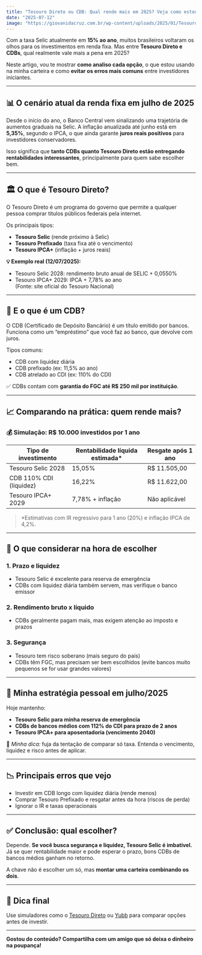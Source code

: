```yaml
---
title: "Tesouro Direto ou CDB: Qual rende mais em 2025? Veja como estou investindo"
date: "2025-07-12"
image: "https://giovanidacruz.com.br/wp-content/uploads/2025/01/Tesouro-Direto-ou-CDB.webp"
---
```


Com a taxa Selic atualmente em **15% ao ano**, muitos brasileiros voltaram os olhos para os investimentos em renda fixa. Mas entre **Tesouro Direto e CDBs**, qual realmente vale mais a pena em 2025?

Neste artigo, vou te mostrar **como analiso cada opção**, o que estou usando na minha carteira e como **evitar os erros mais comuns** entre investidores iniciantes.

---

## 📊 O cenário atual da renda fixa em julho de 2025

Desde o início do ano, o Banco Central vem sinalizando uma trajetória de aumentos graduais na Selic. A inflação anualizada até junho está em **5,35%**, segundo o IPCA, o que ainda garante **juros reais positivos** para investidores conservadores.

Isso significa que **tanto CDBs quanto Tesouro Direto estão entregando rentabilidades interessantes**, principalmente para quem sabe escolher bem.

---

## 🏛️ O que é Tesouro Direto?

O Tesouro Direto é um programa do governo que permite a qualquer pessoa comprar títulos públicos federais pela internet.

Os principais tipos:

- **Tesouro Selic** (rende próximo à Selic)
- **Tesouro Prefixado** (taxa fixa até o vencimento)
- **Tesouro IPCA+** (inflação + juros reais)

**💡 Exemplo real (12/07/2025):**  
- Tesouro Selic 2028: rendimento bruto anual de SELIC + 0,0550%
- Tesouro IPCA+ 2029: IPCA + 7,78% ao ano  
(Fonte: site oficial do Tesouro Nacional)

---

## 🏦 E o que é um CDB?

O CDB (Certificado de Depósito Bancário) é um título emitido por bancos. Funciona como um “empréstimo” que você faz ao banco, que devolve com juros.

Tipos comuns:

- CDB com liquidez diária
- CDB prefixado (ex: 11,5% ao ano)
- CDB atrelado ao CDI (ex: 110% do CDI)

✅ CDBs contam com **garantia do FGC até R$ 250 mil por instituição**.

---

## 📈 Comparando na prática: quem rende mais?

### 💰 Simulação: R$ 10.000 investidos por 1 ano

| Tipo de investimento     | Rentabilidade líquida estimada* | Resgate após 1 ano |
|--------------------------|-------------------------------|---------------------|
| Tesouro Selic 2028       | 15,05%                        | R$ 11.505,00        |
| CDB 110% CDI (liquidez)  | 16,22%                        | R$ 11.622,00        |
| Tesouro IPCA+ 2029       | 7,78% + inflação              | Não aplicável       |

> *Estimativas com IR regressivo para 1 ano (20%) e inflação IPCA de 4,2%.

---

## 📌 O que considerar na hora de escolher

### 1. **Prazo e liquidez**
- Tesouro Selic é excelente para reserva de emergência
- CDBs com liquidez diária também servem, mas verifique o banco emissor

### 2. **Rendimento bruto x líquido**
- CDBs geralmente pagam mais, mas exigem atenção ao imposto e prazos

### 3. **Segurança**
- Tesouro tem risco soberano (mais seguro do país)
- CDBs têm FGC, mas precisam ser bem escolhidos (evite bancos muito pequenos se for usar grandes valores)

---

## 🧠 Minha estratégia pessoal em julho/2025

Hoje mantenho:

- **Tesouro Selic para minha reserva de emergência**  
- **CDBs de bancos médios com 112% do CDI para prazo de 2 anos**
- **Tesouro IPCA+ para aposentadoria (vencimento 2040)**

💬 *Minha dica:* fuja da tentação de comparar só taxa. Entenda o vencimento, liquidez e risco antes de aplicar.

---

## 📉 Principais erros que vejo

- Investir em CDB longo com liquidez diária (rende menos)
- Comprar Tesouro Prefixado e resgatar antes da hora (riscos de perda)
- Ignorar o IR e taxas operacionais

---

## ✅ Conclusão: qual escolher?

Depende. **Se você busca segurança e liquidez, Tesouro Selic é imbatível.**  
Já se quer rentabilidade maior e pode esperar o prazo, bons CDBs de bancos médios ganham no retorno.

A chave não é escolher um só, mas **montar uma carteira combinando os dois**.

---

## 📌 Dica final

Use simuladores como o [Tesouro Direto](https://www.tesourodireto.com.br) ou [Yubb](https://yubb.com.br) para comparar opções antes de investir.

---

**Gostou do conteúdo? Compartilha com um amigo que só deixa o dinheiro na poupança!**  

